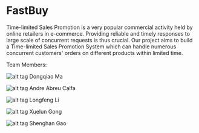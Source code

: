 # FastBuy

Time-limited Sales Promotion is a very popular commercial activity held by online retailers in e-commerce. Providing reliable and timely responses to large scale of concurrent requests is thus crucial. Our project aims to build a Time-limited Sales Promotion System which can handle numerous concurrent customers' orders on different products within limited time. 
 
Team Members:

![alt tag](https://dl.dropboxusercontent.com/u/25990563/IMG_1736.JPG)
Dongqiao Ma

![alt tag](https://avatars3.githubusercontent.com/u/8293813?v=3&s=460)
Andre Abreu Calfa

![alt tag](https://dl.dropboxusercontent.com/u/25990563/img_0118.jpg)
Longfeng Li 

![alt tag](https://dl.dropboxusercontent.com/u/98399182/IMG_1024.JPG)
Xuelun Gong 

![alt tag](https://media.licdn.com/media/AAEAAQAAAAAAAAIvAAAAJGQ0NjRjOWIxLTY0MTgtNDU0ZS1iMzBkLTA5ZTg5ZWVlMjgyYg.jpg)
Shenghan Gao 
